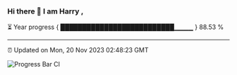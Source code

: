 ### Hi there 👋 I am Harry , 

⏳ Year progress { ██████████████████████████▁▁▁▁ } 88.53 %

---

⏰ Updated on Mon, 20 Nov 2023 02:48:23 GMT

![Progress Bar CI](https://github.com/duykhang68/duykhang68/workflows/Progress%20Bar%20CI/badge.svg)
